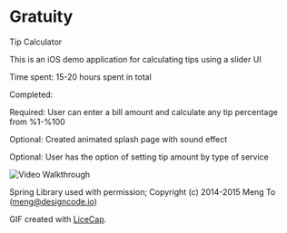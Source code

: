 # Gratuity 
Tip Calculator

This is an iOS demo application for calculating tips using a slider UI

Time spent: 15-20 hours spent in total

Completed:

 Required: User can enter a bill amount and calculate any tip percentage from %1-%100
 
 Optional: Created animated splash page with sound effect
 
 Optional: User has the option of setting tip amount by type of service  


![Video Walkthrough](https://cloud.githubusercontent.com/assets/9056938/8636841/41d2e5e4-282b-11e5-849f-eeaa7333b959.gif)

Spring Library used with permission; Copyright (c) 2014-2015 Meng To (meng@designcode.io)

GIF created with [LiceCap](http://www.cockos.com/licecap/).
